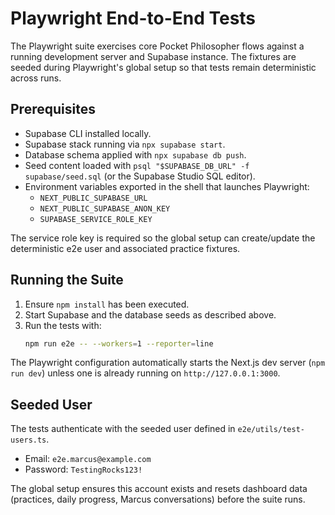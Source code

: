 # Playwright End-to-End Tests

The Playwright suite exercises core Pocket Philosopher flows against a running development server and Supabase instance. The fixtures are seeded during Playwright's global setup so that tests remain deterministic across runs.

## Prerequisites
- Supabase CLI installed locally.
- Supabase stack running via `npx supabase start`.
- Database schema applied with `npx supabase db push`.
- Seed content loaded with `psql "$SUPABASE_DB_URL" -f supabase/seed.sql` (or the Supabase Studio SQL editor).
- Environment variables exported in the shell that launches Playwright:
  - `NEXT_PUBLIC_SUPABASE_URL`
  - `NEXT_PUBLIC_SUPABASE_ANON_KEY`
  - `SUPABASE_SERVICE_ROLE_KEY`

The service role key is required so the global setup can create/update the deterministic e2e user and associated practice fixtures.

## Running the Suite
1. Ensure `npm install` has been executed.
2. Start Supabase and the database seeds as described above.
3. Run the tests with:
   ```bash
   npm run e2e -- --workers=1 --reporter=line
   ```

The Playwright configuration automatically starts the Next.js dev server (`npm run dev`) unless one is already running on `http://127.0.0.1:3000`.

## Seeded User
The tests authenticate with the seeded user defined in `e2e/utils/test-users.ts`.
- Email: `e2e.marcus@example.com`
- Password: `TestingRocks123!`

The global setup ensures this account exists and resets dashboard data (practices, daily progress, Marcus conversations) before the suite runs.
